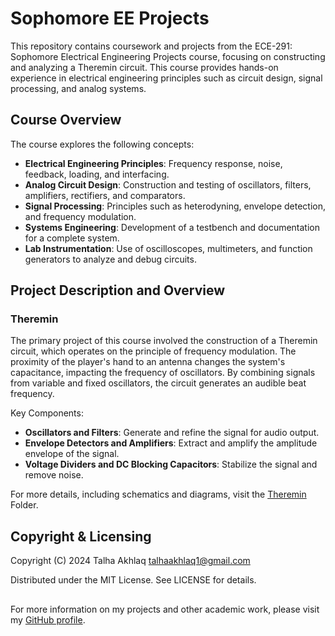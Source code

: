 # Sophomore EE Projects

This repository contains coursework and projects from the ECE-291: Sophomore Electrical Engineering Projects course, focusing on constructing and analyzing a Theremin circuit. This course provides hands-on experience in electrical engineering principles such as circuit design, signal processing, and analog systems.

## Course Overview

The course explores the following concepts:

- **Electrical Engineering Principles**: Frequency response, noise, feedback, loading, and interfacing.
- **Analog Circuit Design**: Construction and testing of oscillators, filters, amplifiers, rectifiers, and comparators.
- **Signal Processing**: Principles such as heterodyning, envelope detection, and frequency modulation.
- **Systems Engineering**: Development of a testbench and documentation for a complete system.
- **Lab Instrumentation**: Use of oscilloscopes, multimeters, and function generators to analyze and debug circuits.

## Project Description and Overview

### Theremin

The primary project of this course involved the construction of a Theremin circuit, which operates on the principle of frequency modulation. The proximity of the player's hand to an antenna changes the system's capacitance, impacting the frequency of oscillators. By combining signals from variable and fixed oscillators, the circuit generates an audible beat frequency.

Key Components:
- **Oscillators and Filters**: Generate and refine the signal for audio output.
- **Envelope Detectors and Amplifiers**: Extract and amplify the amplitude envelope of the signal.
- **Voltage Dividers and DC Blocking Capacitors**: Stabilize the signal and remove noise.

For more details, including schematics and diagrams, visit the [Theremin](https://github.com/TalhaAkhlaq/ECE291-Sophomore-EE-Projects/tree/main/Theremin) Folder.

## Copyright & Licensing

Copyright (C) 2024 Talha Akhlaq <talhaakhlaq1@gmail.com>

Distributed under the MIT License. See LICENSE for details.
##

For more information on my projects and other academic work, please visit my [GitHub profile](https://github.com/TalhaAkhlaq).
